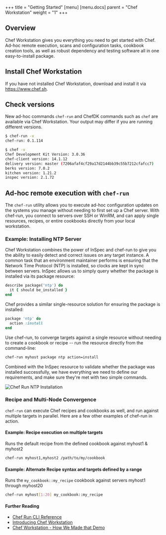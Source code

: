 +++
title = "Getting Started"
[menu]
  [menu.docs]
    parent = "Chef Workstation"
    weight = "1"
+++

## Overview

Chef Workstation gives you everything you need to get started with Chef. Ad-hoc remote execution, scans and configuration tasks, cookbook creation tools, as well as robust dependency and testing software all in one easy-to-install package.

## Install Chef Workstation

If you have not installed Chef Workstation, download and install it via https://www.chef.sh.

## Check versions

New ad-hoc commands `chef-run` and ChefDK commands such as `chef` are available via Chef Workstation. Your output may differ if you are running different versions.

```bash
$ chef-run -v
chef-run: 0.1.114

$ chef -v
Chef Development Kit Version: 3.0.36
chef-client version: 14.1.12
delivery version: master (7206afaf4cf29a17d2144bb39c55b7212cfafcc7)
berks version: 7.0.2
kitchen version: 1.21.2
inspec version: 2.1.72
```

## Ad-hoc remote execution with `chef-run`

The `chef-run` utility allows you to execute ad-hoc configuration updates on the systems you manage without needing to first set up a Chef server. With chef-run, you connect to servers over SSH or WinRM, and can apply single resources, recipes, or entire cookbooks directly from your local workstation.


### Example: Installing NTP Server

Chef Workstation combines the power of InSpec and chef-run to give you the ability to easily detect and correct issues on any target instance. A common task that an environment maintainer performs is ensuring that the Network Time Protocol (NTP) is installed, so clocks are kept in sync between servers. InSpec allows us to simply query whether the package is installed via its package resource:

```ruby
describe package('ntp') do
  it { should be_installed }
end
 ```

Chef provides a similar single-resource solution for ensuring the package is installed:

```ruby
package 'ntp' do
  action :install
end
```

Use chef-run, to converge targets against a single resource without needing to create a cookbook or recipe -- run the resource directly from the command-line:

```bash
chef-run myhost package ntp action=install
```

Combined with the InSpec resource to validate whether the package was installed successfully, we have everything we need to define our requirements, and make sure they're met with two simple commands.

![Chef Run NTP Installation](/images/chef-workstation/chef-run.gif)

### Recipe and Multi-Node Convergence

`chef-run` can execute Chef recipes and cookbooks as well, and run against multiple targets in parallel. Here are a few other examples of chef-run in action.

#### Example: Recipe execution on multiple targets

Runs the default recipe from the defined cookbook against myhost1 & myhost2

```bash
chef-run myhost1,myhost2 /path/to/my/cookbook
```

#### Example: Alternate Recipe syntax and targets defined by a range

Runs the `my_cookbook::my_recipe` cookbook against servers myhost1 through myhost20

```bash
chef-run myhost[1:20] my_cookbook::my_recipe
```

#### Further Reading

* [Chef Run CLI Reference](https://chef.sh/docs/tools-reference/chef-run/)
* [Introducing Chef Workstation](https://blog.chef.io/2018/05/23/introducing-chef-workstation/)
* [Chef Workstation - How We Made that Demo](https://blog.chef.io/2018/06/25/chef-workstation-how-we-made-that-demo/)
